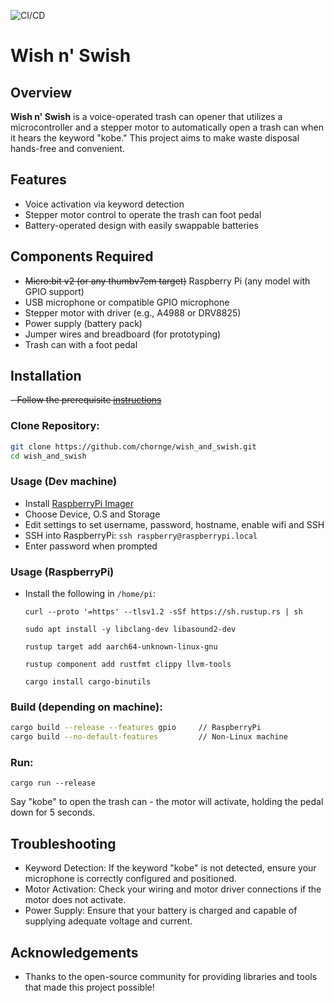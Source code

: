 ![CI/CD](https://github.com/chornge/wish_and_swish/actions/workflows/build.yml/badge.svg?branch=main)

# Wish n' Swish

## Overview

**Wish n' Swish** is a voice-operated trash can opener that utilizes a microcontroller and a stepper motor to automatically open a trash can when it hears the keyword "kobe." This project aims to make waste disposal hands-free and convenient.

## Features

- Voice activation via keyword detection
- Stepper motor control to operate the trash can foot pedal
- Battery-operated design with easily swappable batteries

## Components Required

- ~~Micro:bit v2 (or any thumbv7em target)~~ Raspberry Pi (any model with GPIO support)
- USB microphone or compatible GPIO microphone
- Stepper motor with driver (e.g., A4988 or DRV8825)
- Power supply (battery pack)
- Jumper wires and breadboard (for prototyping)
- Trash can with a foot pedal

## Installation

~~- Follow the prerequisite [instructions](https://github.com/esp-rs/esp-idf-template)~~

### Clone Repository:

```bash
git clone https://github.com/chornge/wish_and_swish.git
cd wish_and_swish
```

### Usage (Dev machine)

- Install [RaspberryPi Imager](https://www.raspberrypi.com/software/)
- Choose Device, O.S and Storage
- Edit settings to set username, password, hostname, enable wifi and SSH
- SSH into RaspberryPi: `ssh raspberry@raspberrypi.local`
- Enter password when prompted

### Usage (RaspberryPi)

- Install the following in `/home/pi`:

  `curl --proto '=https' --tlsv1.2 -sSf https://sh.rustup.rs | sh`

  `sudo apt install -y libclang-dev libasound2-dev`

  `rustup target add aarch64-unknown-linux-gnu`

  `rustup component add rustfmt clippy llvm-tools`

  `cargo install cargo-binutils`

### Build (depending on machine):

```bash
cargo build --release --features gpio     // RaspberryPi
cargo build --no-default-features         // Non-Linux machine
```

### Run:

`cargo run --release`

Say "kobe" to open the trash can - the motor will activate, holding the pedal down for 5 seconds.

## Troubleshooting

- Keyword Detection: If the keyword "kobe" is not detected, ensure your microphone is correctly configured and positioned.
- Motor Activation: Check your wiring and motor driver connections if the motor does not activate.
- Power Supply: Ensure that your battery is charged and capable of supplying adequate voltage and current.

## Acknowledgements

- Thanks to the open-source community for providing libraries and tools that made this project possible!
